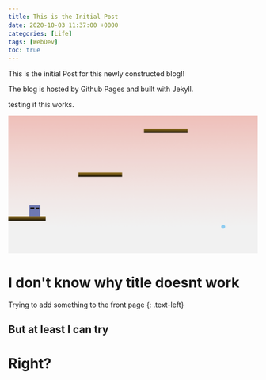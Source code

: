 ```yaml
---
title: This is the Initial Post
date: 2020-10-03 11:37:00 +0000
categories: [Life]
tags: [WebDev]
toc: true
---
```


This is the initial Post for this newly constructed blog!!

The blog is hosted by Github Pages and built with Jekyll.  

testing if this works.  

![Try to display a GIF](/assets/img/CubeGame.gif)

# I don't know why title doesnt work  

Trying to add something to the front page
{: .text-left}
## But at least I can try  

# Right?
